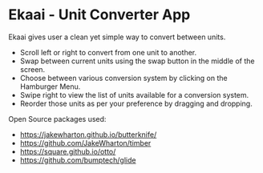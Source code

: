 # Ekaai - Unit Converter App

Ekaai gives user a clean yet simple way to convert between units.

* Scroll left or right to convert from one unit to another.
* Swap between current units using the swap button in the middle of the screen.
* Choose between various conversion system by clicking on the Hamburger Menu.
* Swipe right to view the list of units available for a conversion system.
* Reorder those units as per your preference by dragging and dropping.

Open Source packages used:
* https://jakewharton.github.io/butterknife/
* https://github.com/JakeWharton/timber
* https://square.github.io/otto/
* https://github.com/bumptech/glide
